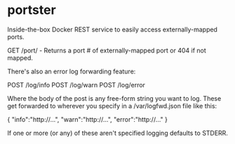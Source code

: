 # portster
Inside-the-box Docker REST service to easily access externally-mapped ports.

GET /port/<num> - Returns a port # of externally-mapped port or 404 if not mapped.

There's also an error log forwarding feature:

POST /log/info
POST /log/warn
POST /log/error

Where the body of the post is any free-form string you want to log.  These get forwarded to wherever you specify in a /var/logfwd.json file like this:

{
  "info":"http://...",
  "warn":"http://...",
  "error":"http://..."
}

If one or more (or any) of these aren't specified logging defaults to STDERR.
